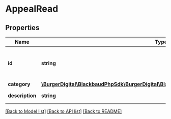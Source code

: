# AppealRead

## Properties
Name | Type | Description | Notes
------------ | ------------- | ------------- | -------------
**id** | **string** | The immutable system record ID of the appeal. | [optional] 
**category** | [**\BurgerDigital\BlackbaudPhpSdk\BurgerDigital\BlackbaudPhpSdk\Models\AppealCategoryRead**](AppealCategoryRead.md) |  | [optional] 
**description** | **string** | The appeal description. | [optional] 

[[Back to Model list]](../../README.md#documentation-for-models) [[Back to API list]](../../README.md#documentation-for-api-endpoints) [[Back to README]](../../README.md)

